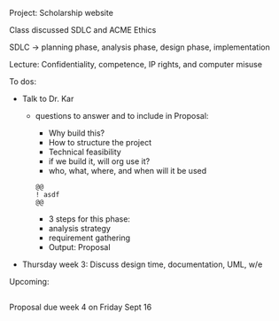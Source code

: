 Project: Scholarship website

Class discussed SDLC and ACME Ethics

SDLC -> planning phase, analysis phase, design phase, implementation

Lecture: Confidentiality, competence, IP rights, and computer misuse

To dos: 

  - Talk to Dr. Kar
    - questions to answer and to include in Proposal:
        - Why build this?
        - How to structure the project
        - Technical feasibility 
        - if we build it, will org use it?
        - who, what, where, and when will it be used
        ```
        @@
        ! asdf
        @@
        ```
        
        - 3 steps for this phase:
        - analysis strategy
        - requirement gathering
        - Output: Proposal
        
        
        
  - Thursday week 3: Discuss design time, documentation, UML, w/e

Upcoming:

 <h2>  </h2>

Proposal due week 4 on Friday Sept 16
